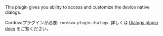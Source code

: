 
This plugin gives you ability to access and customize the device native dialogs.

Cordovaプラグインが必要: `cordova-plugin-dialogs`. 詳しくは [Dialogs plugin docs](https://github.com/apache/cordova-plugin-dialogs) をご覧ください。

